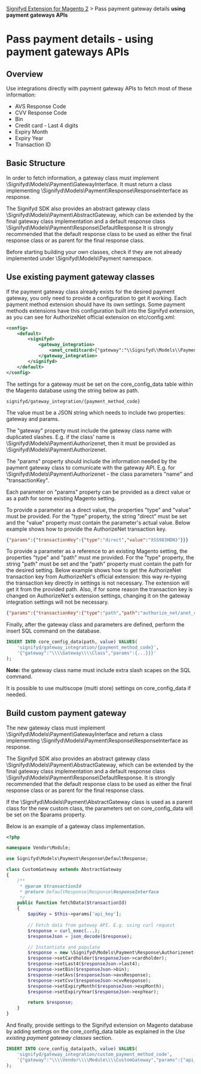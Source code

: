 ﻿[Signifyd Extension for Magento 2](../README.md) > Pass payment gateway details **using payment gateways APIs**

# Pass payment details - using payment gateways APIs

## Overview

Use integrations directly with payment gateway APIs to fetch most of these information:

- AVS Response Code
- CVV Response Code
- Bin
- Credit card - Last 4 digits
- Expiry Month
- Expiry Year
- Transaction ID

## Basic Structure

In order to fetch information, a gateway class must implement \Signifyd\Models\Payment\GatewayInterface. It must return a class implementing \Signifyd\Models\Payment\Response\ResponseInterface as response.

The Signifyd SDK also provides an abstract gateway class \Signifyd\Models\Payment\AbstractGateway, which can be extended by the final gateway class implementation and a default response class \Signifyd\Models\Payment\Response\DefaultResponse It is strongly recommended that the default response class to be used as either the final response class or as parent for the final response class.

Before starting building your own classes, check if they are not already implemented under \Signifyd\Models\Payment namespace.

## Use existing payment gateway classes

If the payment gateway class already exists for the desired payment gateway, you only need to provide a configuration to get it working. Each payment method extension should have its own settings. Some payment methods extensions have this configuration built into the Signifyd extension, as you can see for AuthorizeNet official extension on etc/config.xml:

```xml
<config>
    <default>
        <signifyd>
            <gateway_integration>
                <anet_creditcard>{"gateway":"\\Signifyd\\Models\\Payment\\Authorizenet","params":{"name":{"type":"path","path":"authorize_net/anet_core/login_id"},"transactionKey":{"type":"path","path":"authorize_net/anet_core/trans_key"}}}</anet_creditcard>
            </gateway_integration>
        </signifyd>
    </default>
</config>
```

The settings for a gateway must be set on the core_config_data table within the Magento database using the string below as path.

```
signifyd/gateway_integration/{payment_method_code}
```

The value must be a JSON string which needs to include two properties: gateway and params.

The "gateway" property must include the gateway class name with duplicated slashes. E.g. if the class' name is \Signifyd\Models\Payment\Authorizenet, then it must be provided as \\Signifyd\\Models\\Payment\\Authorizenet.

The "params" property should include the information needed by the payment gateway class to comunicate with the gateway API. E.g. for \Signifyd\Models\Payment\Authorizenet - the class parameters "name" and "transactionKey".

Each parameter on "params" property can be provided as a direct value or as a path for some existing Magento setting.

To provide a parameter as a direct value, the properties "type" and "value" must be provided. For the "type" property, the string "direct" must be set and the "value" property must contain the parameter's actual value. Below example shows how to provide the AuthorizeNet transaction key.

```json
{"params":{"transactionKey":{"type":"direct","value":"XSS983HDN3"}}}
```

To provide a parameter as a reference to an existing Magento setting, the properties "type" and "path" must me provided. For the "type" property, the string "path" must be set and the "path" property must contain the path for the desired setting. Below example shows how to get the AuthorizeNet transaction key from AuthorizeNet's official extension: this way re-typing the transaction key directly in settings is not necessary. The extension will get it from the provided path. Also, if for some reason the transaction key is changed on AuthorizeNet's extension settings, changing it on the gateway integration settings will not be necessary.

```json
{"params":{"transactionKey":{"type":"path","path":"authorize_net/anet_core/trans_key"}}}
```

Finally, after the gateway class and parameters are defined, perform the insert SQL command on the database.

```sql
INSERT INTO core_config_data(path, value) VALUES(
    'signifyd/gateway_integration/{payment_method_code}',
    '{"gateway":"\\\\Gateway\\\\Class","params":{...}}}'
);
```

**Note:** the gateway class name must include extra slash scapes on the SQL command.

It is possible to use multiscope (multi store) settings on core_config_data if needed.

## Build custom payment gateway

The new gateway class must implement \Signifyd\Models\Payment\GatewayInterface and return a class implementing \Signifyd\Models\Payment\Response\ResponseInterface as response.

The Signifyd SDK also provides an abstract gateway class \Signifyd\Models\Payment\AbstractGateway, which can be extended by the final gateway class implementation and a default response class \Signifyd\Models\Payment\Response\DefaultResponse. It is strongly recommended that the default response class to be used as either the final response class or as parent for the final response class.

If the \Signifyd\Models\Payment\AbstractGateway class is used as a parent class for the new custom class, the parameters set on core_config_data will be set on the $params property.

Below is an example of a gateway class implementation.

```php
<?php

namespace Vendor\Module;

use Signifyd\Models\Payment\Response\DefaultResponse;

class CustomGateway extends AbstractGateway
{
    /**
     * @param $transactionId
     * @return DefaultResponse|Response\ResponseInterface
     */
    public function fetchData($transactionId)
    {
        $apiKey = $this->params['api_key'];
        
        // Fetch data from gateway API. E.g. using curl request
        $response = curl_exec(...);
        $responseJson = json_decode($response);

        // Instantiate and populate 
        $response = new \Signifyd\Models\Payment\Response\Authorizenet();
        $response->setCardholder($responseJson->cardholder);
        $response->setLast4($responseJson->last4);
        $response->setBin($responseJson->bin);
        $response->setAvs($responseJson->avsResponse);
        $response->setCvv($responseJson->cvvResponse);
        $response->setExpiryMonth($responseJson->expMonth);
        $response->setExpiryYear($responseJson->expYear);

        return $response;
    }
}
```

And finally, provide settings to the Signifyd extension on Magento database by adding settings on the core_config_data table as explained in the *Use existing payment gateway classes* section.

```sql
INSERT INTO core_config_data(path, value) VALUES(
    'signifyd/gateway_integration/custom_payment_method_code',
    '{"gateway":"\\\\Vendor\\\\Module\\\\CustomGateway","params":{"api_key":{"type":"direct","value":"APIKEY"}}}}'
);
```
